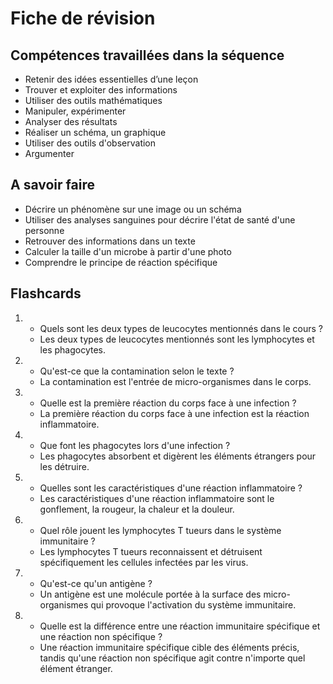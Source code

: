 # Fiche de révision


## Compétences travaillées dans la séquence
- Retenir des idées essentielles d’une leçon
- Trouver et exploiter des informations
- Utiliser des outils mathématiques
- Manipuler, expérimenter
- Analyser des résultats
- Réaliser un schéma, un graphique
- Utiliser des outils d'observation
- Argumenter


## A savoir faire
- Décrire un phénomène sur une image ou un schéma
- Utiliser des analyses sanguines pour décrire l'état de santé d'une personne
- Retrouver des informations dans un texte
- Calculer la taille d'un microbe à partir d'une photo
- Comprendre le principe de réaction spécifique


## Flashcards


<div markdown class="flashcard">

1. 
    - Quels sont les deux types de leucocytes mentionnés dans le cours ?
    - Les deux types de leucocytes mentionnés sont les lymphocytes et les phagocytes.
2. 
    - Qu'est-ce que la contamination selon le texte ?
    - La contamination est l'entrée de micro-organismes dans le corps.
3. 
    - Quelle est la première réaction du corps face à une infection ?
    - La première réaction du corps face à une infection est la réaction inflammatoire.
4.  
    - Que font les phagocytes lors d'une infection ?
    - Les phagocytes absorbent et digèrent les éléments étrangers pour les détruire.
5.  
    - Quelles sont les caractéristiques d'une réaction inflammatoire ?
    - Les caractéristiques d'une réaction inflammatoire sont le gonflement, la rougeur, la chaleur et la douleur.
6.  
    - Quel rôle jouent les lymphocytes T tueurs dans le système immunitaire ?
    - Les lymphocytes T tueurs reconnaissent et détruisent spécifiquement les cellules infectées par les virus.
7.  
    - Qu'est-ce qu'un antigène ?
    - Un antigène est une molécule portée à la surface des micro-organismes qui provoque l'activation du système immunitaire.
8.   
    - Quelle est la différence entre une réaction immunitaire spécifique et une réaction non spécifique ?
    - Une réaction immunitaire spécifique cible des éléments précis, tandis qu'une réaction non spécifique agit contre n'importe quel élément étranger.
</div>
